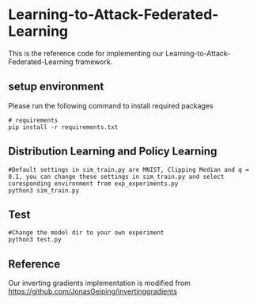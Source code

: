 # Learning-to-Attack-Federated-Learning
This is the reference code for implementing our Learning-to-Attack-Federated-Learning framework.

## setup environment

Please run the following command to install required packages

```
# requirements
pip install -r requirements.txt
```
## Distribution Learning and Policy Learning
```
#Default settings in sim_train.py are MNIST, Clipping Median and q = 0.1, you can change these settings in sim_train.py and select coresponding environment from exp_experiments.py
python3 sim_train.py
```
## Test
```
#Change the model dir to your own experiment
python3 test.py
```
## Reference
Our inverting gradients implementation is modified from https://github.com/JonasGeiping/invertinggradients
